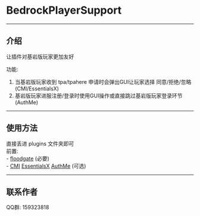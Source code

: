 # BedrockPlayerSupport

------
## 介绍

让插件对基岩版玩家更加友好  
  
功能:  
 1. 当基岩版玩家收到 tpa/tpahere 申请时会弹出GUI让玩家选择 同意/拒绝/忽略 (CMI/EssentialsX)
 2. 基岩版玩家进服注册/登录时使用GUI操作或直接跳过基岩版玩家登录环节 (AuthMe)

------

## 使用方法

直接丢进 plugins 文件夹即可  
前置:  
    - [floodgate][2] (必要)  
    - [CMI][1] [EssentialsX][3] [AuthMe][4] (可选)

------

## 联系作者
QQ群: 159323818


  [1]: https://www.spigotmc.org/resources/cmi-298-commands-insane-kits-portals-essentials-economy-mysql-sqlite-much-more.3742/
  [2]: https://github.com/GeyserMC/Floodgate
  [3]: https://www.spigotmc.org/resources/essentialsx.9089/
  [4]: https://dev.bukkit.org/bukkit-plugins/authme-reloaded/
